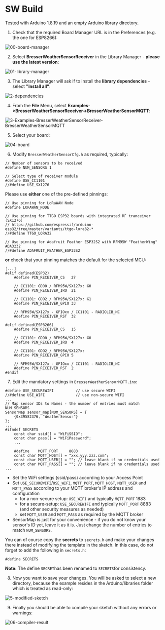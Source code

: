 # SW Build

Tested with Arduino 1.8.19 and an empty Arduino library directory.

1. Check that the required Board Manager URL is in the Preferences (e.g. the one for ESP8266):

![00-board-manager](https://user-images.githubusercontent.com/83612361/196784057-5d0a4494-f6d2-4723-881b-0e1de74a7fd9.png)

2. Select  **BresserWeatherSensorReceiver** in the Library Manager - **please use the latest version**:
 
![01-library-manager](https://user-images.githubusercontent.com/83612361/196784440-13c60b00-e336-4259-876c-a1025bee7ce8.png)

3. The Library Manager will ask if to install the **library dependencies** - select **"Install all"**:

![2-dependencies](https://user-images.githubusercontent.com/83612361/196784660-dbf38a22-d156-4444-a3bf-affdb2d06ac9.png)

4. From the **File** Menu, select **Examples->BresserWeatherSensorReceiver->BresserWeatherSensorMQTT**:

![3-Examples-BresserWeatherSensorReceiver-BresserWeatherSensorMQTT](https://user-images.githubusercontent.com/83612361/196785302-3c46eed5-3656-46cc-a426-017197f67089.png)

5. Select your board:

![04-board](https://user-images.githubusercontent.com/83612361/196785701-72692d15-167a-41f4-a586-59c38fa6e049.png)

6. Modify `BresserWeatherSensorCfg.h` as required, typically:
```
// Number of sensors to be received
#define NUM_SENSORS 1
```
```
// Select type of receiver module
#define USE_CC1101
//#define USE_SX1276
```
Please use **either** one of the pre-defined pinnings:
```
// Use pinning for LoRaWAN Node 
#define LORAWAN_NODE

// Use pinning for TTGO ESP32 boards with integrated RF tranceiver (SX1276)
// https://github.com/espressif/arduino-esp32/tree/master/variants/ttgo-lora32-*
//#define TTGO_LORA32

// Use pinning for Adafruit Feather ESP32S2 with RFM95W "FeatherWing" ADA3232
//#define ADAFRUIT_FEATHER_ESP32S2
```
**or** check that your pinning matches the default for the selected MCU:
```
[...]
#elif defined(ESP32)
    #define PIN_RECEIVER_CS   27
    
    // CC1101: GDO0 / RFM95W/SX127x: G0
    #define PIN_RECEIVER_IRQ  21 
    
    // CC1101: GDO2 / RFM95W/SX127x: G1
    #define PIN_RECEIVER_GPIO 33
    
    // RFM95W/SX127x - GPIOxx / CC1101 - RADIOLIB_NC
    #define PIN_RECEIVER_RST  32

#elif defined(ESP8266)
    #define PIN_RECEIVER_CS   15
    
    // CC1101: GDO0 / RFM95W/SX127x: G0
    #define PIN_RECEIVER_IRQ  4 
    
    // CC1101: GDO2 / RFM95W/SX127x: 
    #define PIN_RECEIVER_GPIO 5 
    
    // RFM95W/SX127x - GPIOxx / CC1101 - RADIOLIB_NC
    #define PIN_RECEIVER_RST  2
#endif
``` 
7. Edit the mandatory settings in `BresserWeatherSensorMQTT.ino`:
```
#define USE_SECUREWIFI          // use secure WIFI
//#define USE_WIFI              // use non-secure WIFI
...
// Map sensor IDs to Names - the number of entries must match NUM_SENSORS
SensorMap sensor_map[NUM_SENSORS] = {
    {0x39582376, "WeatherSensor"}
};
...
#ifndef SECRETS
    const char ssid[] = "WiFiSSID";
    const char pass[] = "WiFiPassword";
    ...

    #define    MQTT_PORT     8883
    const char MQTT_HOST[] = "xxx.yyy.zzz.com";
    const char MQTT_USER[] = ""; // leave blank if no credentials used
    const char MQTT_PASS[] = ""; // leave blank if no credentials used
...
```

- Set the WiFi settings (ssid/pass) according to your Access Point
- Set `USE_SECUREWIFI`/`USE_WIFI`, `MQTT_PORT`, `MQTT_HOST`, `MQTT_USER` and `MQTT_PASS` according to your MQTT broker's IP address and configuration
   - for a non-secure setup: `USE_WIFI` and typically `MQTT_PORT` 1883
   - for a secure-setup: `USE_SECUREWIFI` and typically `MQTT_PORT` 8883 (and other security measures as needed)
   - set `MQTT_USER` and `MQTT_PASS` as required by the MQTT broker
 - SensorMap is just for your convenience - if you do not know your sensor's ID yet, leave it as it is. Just change the number of entries to match `NUM_SENSORS`.

You can of course copy the **secrets** to `secrets.h` and make your changes there instead of modifying the template in the sketch. In this case, do not forget to add the following in `secrets.h`:
```
#define SECRETS
```
**Note:** The define `SECRET`has been renamed to `SECRETS`for consistency.

8. Now you want to save your changes. You will be asked to select a new directory, because the example resides in the Arduino/libraries folder which is treated as read-only:

![5-modified-sketch](https://user-images.githubusercontent.com/83612361/196790621-31fbb28a-2d49-4e38-be3e-75ed513332bc.png)

9. Finally you should be able to compile your sketch without any errors or warnings:

![06-compiler-result](https://user-images.githubusercontent.com/83612361/196790812-d0ab3066-d82e-495e-a15f-0dfb2334a393.png)
